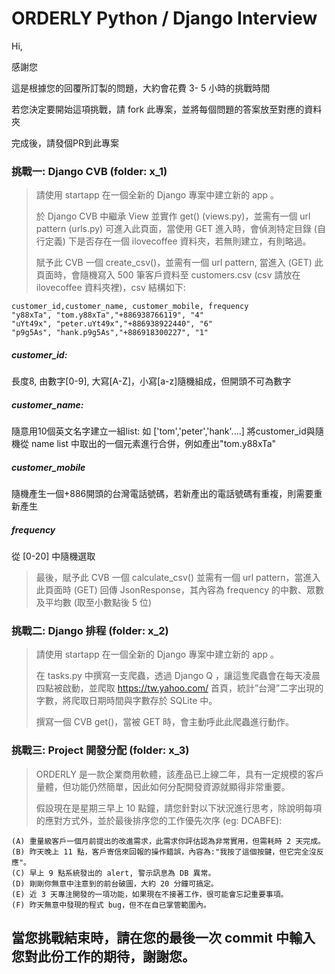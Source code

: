 # ORDERLY Python / Django Interview

Hi,

感謝您

這是根據您的回覆所訂製的問題，大約會花費 3- 5 小時的挑戰時間

若您決定要開始這項挑戰，請 fork 此專案，並將每個問題的答案放至對應的資料夾

完成後，請發個PR到此專案

### 挑戰一: Django CVB (folder: x_1)

> 請使用 startapp 在一個全新的 Django 專案中建立新的 app 。
>
> 於 Django CVB 中繼承 View 並實作 get() (views.py)，並需有一個 url pattern (urls.py) 可進入此頁面，當使用 GET 進入時，會偵測特定目錄 (自行定義) 下是否存在一個 ilovecoffee 資料夾，若無則建立，有則略過。
>
> 賦予此 CVB 一個 create_csv()，並需有一個 url pattern, 當進入 (GET) 此頁面時，會隨機寫入 500 筆客戶資料至 customers.csv (csv 請放在 ilovecoffee 資料夾裡)，csv 結構如下:

```
customer_id,customer_name, customer_mobile, frequency
"y88xTa", "tom.y88xTa","+886938766119", "4"
"uYt49x", "peter.uYt49x","+886938922440", "6"
"p9g5As", "hank.p9g5As","+886918300227", "1"
````

##### customer_id:
長度8, 由數字[0-9], 大寫[A-Z]，小寫[a-z]隨機組成，但開頭不可為數字

##### customer_name: 
隨意用10個英文名字建立一組list: 如 ['tom','peter','hank'....]
將customer_id與隨機從 name list 中取出的一個元素進行合併，例如產出"tom.y88xTa"

##### customer_mobile
隨機產生一個+886開頭的台灣電話號碼，若新產出的電話號碼有重複，則需要重新產生

##### frequency
從 [0-20] 中隨機選取

>
> 最後，賦予此 CVB 一個 calculate_csv() 並需有一個 url pattern，當進入此頁面時 (GET) 回傳 JsonResponse，其內容為 frequency 的中數、眾數及平均數 (取至小數點後 5 位)
>



### 挑戰二: Django 排程 (folder: x_2)
> 請使用 startapp 在一個全新的 Django 專案中建立新的 app 。
> 
> 在 tasks.py 中撰寫一支爬蟲，透過 Django Q ，讓這隻爬蟲會在每天凌晨四點被啟動，並爬取 https://tw.yahoo.com/ 首頁，統計”台灣”二字出現的字數，將爬取日期時間與字數存於 SQLite 中。
> 
> 撰寫一個 CVB get()，當被 GET 時，會主動呼此此爬蟲進行動作。


### 挑戰三: Project 開發分配 (folder: x_3)
> ORDERLY 是一款企業商用軟體，該產品已上線二年，具有一定規模的客戶量體，但功能仍然簡單，因此如何分配開發資源就顯得非常重要。
> 
> 假設現在是星期三早上 10 點鐘，請您針對以下狀況進行思考，除說明每項的應對方式外，並於最後排序您的工作優先次序 (eg: DCABFE):
```
(A) 重量級客戶一個月前提出的改進需求，此需求你評估認為非常實用，但需耗時 2 天完成。
(B) 昨天晚上 11 點，客戶寄信來回報的操作錯誤，內容為:"我按了這個按鍵，但它完全沒反應"。
(C) 早上 9 點系統發出的 alert, 警示訊息為 DB 異常。
(D) 剛剛你無意中注意到的前台破圖，大約 20 分鐘可搞定。
(E) 近 3 天專注開發的一項功能，如果現在不接著工作，很可能會忘記重要事項。
(F) 昨天無意中發現的程式 bug，但不在自已掌管範圍內。
````


## 當您挑戰結束時，請在您的最後一次 commit 中輸入您對此份工作的期待，謝謝您。

